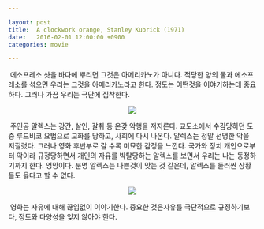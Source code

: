 ```yaml
---

layout: post
title:  A clockwork orange, Stanley Kubrick (1971)
date:   2016-02-01 12:00:00 +0900
categories: movie

---
```


&nbsp;에소프레소 샷을 바다에 뿌리면 그것은 아메리카노가 아니다. 적당한 양의 물과 에소프레소를 섞으면 우리는 그것을  아메리카노라고 한다. 정도는 어떤것을 이야기하는데 중요하다. 그러나 가끔 우리는 극단에 집착한다.

 <p align="center"><img src="https://s3.ap-northeast-2.amazonaws.com/static.holdonnn.me/img/movie/clock-orange/0.png"></p>

&nbsp;주인공 알렉스는 강간, 살인, 갈취 등 온갖 악행을 저지른다. 교도소에서 수감당하던 도중 루드비코 요법으로 교화를 당하고, 사회에 다시 나온다. 알렉스는 정말 선명한 악을 저질렀다. 그러나 영화 후반부로 갈 수록 미묘한 감정을 느낀다. 국가와 정치 개인으로부터 악이라 규정당하면서 개인의 자유를 박탈당하는 알렉스를 보면서 우리는 나는 동정하기까지 한다. 엉망이다. 분명 알렉스는 나쁜것이 맞는 것 같은데, 알렉스를 둘러싼 상황들도 옳다고 할 수 없다.

  <p align="center"><img src="https://s3.ap-northeast-2.amazonaws.com/static.holdonnn.me/img/movie/clock-orange/1.png"></p>

&nbsp;영화는 자유에 대해 끊임없이 이야기한다. 중요한 것은자유를 극단적으로 규정하기보다, 정도와 다양성을 잊지 않아야 한다.
